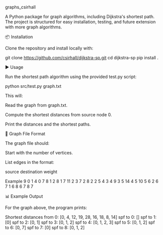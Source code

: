 graphs_csirhall

A Python package for graph algorithms, including Dijkstra's shortest path.
The project is structured for easy installation, testing, and future extension with more graph algorithms.

📦 Installation

Clone the repository and install locally with:

git clone https://github.com/csirhall/dijkstra-sp.git
cd dijkstra-sp
pip install .

▶️ Usage

Run the shortest path algorithm using the provided test.py script:

python src/test.py graph.txt


This will:

Read the graph from graph.txt.

Compute the shortest distances from source node 0.

Print the distances and the shortest paths.

📄 Graph File Format

The graph file should:

Start with the number of vertices.

List edges in the format:

source destination weight

Example
9
0 1 4
0 7 8
1 2 8
1 7 11
2 3 7
2 8 2
2 5 4
3 4 9
3 5 14
4 5 10
5 6 2
6 7 1
6 8 6
7 8 7

📊 Example Output

For the graph above, the program prints:

Shortest distances from 0:
[0, 4, 12, 19, 28, 16, 18, 8, 14]
spf to 0: []
spf to 1: [0]
spf to 2: [0, 1]
spf to 3: [0, 1, 2]
spf to 4: [0, 1, 2, 3]
spf to 5: [0, 1, 2]
spf to 6: [0, 7]
spf to 7: [0]
spf to 8: [0, 1, 2]